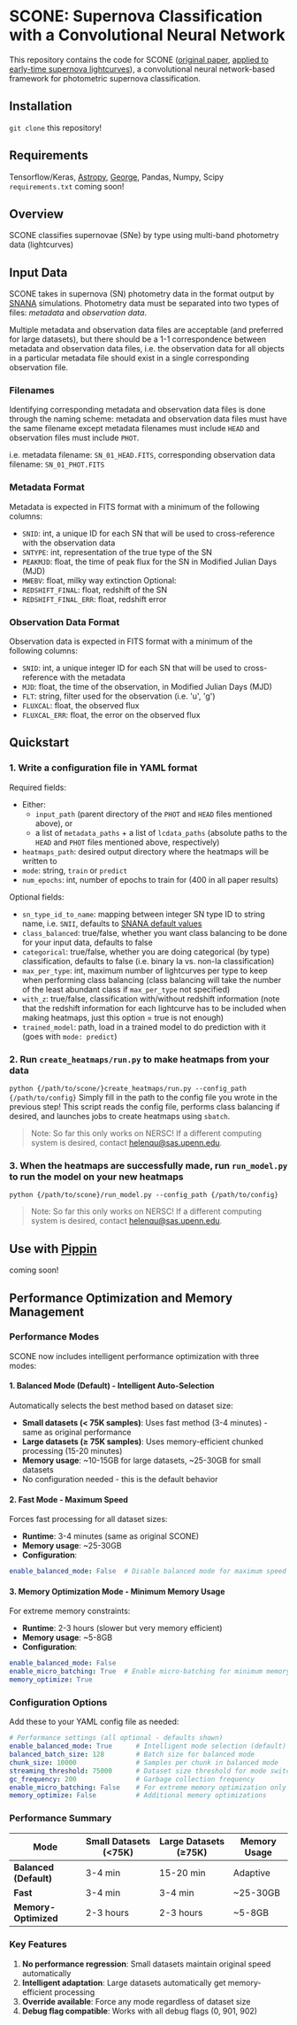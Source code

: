 # SCONE: Supernova Classification with a Convolutional Neural Network
This repository contains the code for SCONE ([original paper](https://arxiv.org/abs/2106.04370), [applied to early-time supernova lightcurves](https://arxiv.org/abs/2111.05539)), a convolutional neural network-based framework for photometric supernova classification.

## Installation
`git clone` this repository!

## Requirements
Tensorflow/Keras, [Astropy](https://docs.astropy.org/en/stable/index.html), [George](https://george.readthedocs.io/en/latest/), Pandas, Numpy, Scipy
`requirements.txt` coming soon!

## Overview
SCONE classifies supernovae (SNe) by type using multi-band photometry data (lightcurves)

## Input Data
SCONE takes in supernova (SN) photometry data in the format output by [SNANA](https://github.com/RickKessler/SNANA) simulations.
Photometry data must be separated into two types of files: *metadata* and *observation data*.

Multiple metadata and observation data files are acceptable (and preferred for large datasets), but there should be a 1-1 correspondence between metadata and observation data files, i.e. the observation data for all objects in a particular metadata file should exist in a single corresponding observation file.

### Filenames
Identifying corresponding metadata and observation data files is done through the naming scheme: metadata and observation data files must have the same filename except metadata filenames must include `HEAD` and observation files must include `PHOT`.

i.e. metadata filename: `SN_01_HEAD.FITS`, corresponding observation data filename: `SN_01_PHOT.FITS`

### Metadata Format

Metadata is expected in FITS format with a minimum of the following columns:
* ``SNID``: int, a unique ID for each SN that will be used to cross-reference with the observation data
* ``SNTYPE``: int, representation of the true type of the SN
* ``PEAKMJD``: float, the time of peak flux for the SN in Modified Julian Days (MJD)
* ``MWEBV``: float, milky way extinction
Optional:
* ``REDSHIFT_FINAL``: float, redshift of the SN
* ``REDSHIFT_FINAL_ERR``: float, redshift error

### Observation Data Format

Observation data is expected in FITS format with a minimum of the following columns:
* ``SNID``: int, a unique integer ID for each SN that will be used to cross-reference with the metadata
* ``MJD``: float, the time of the observation, in Modified Julian Days (MJD)
* ``FLT``: string, filter used for the observation (i.e. 'u', 'g')
* ``FLUXCAL``: float, the observed flux
* ``FLUXCAL_ERR``: float, the error on the observed flux

## Quickstart

### 1. Write a configuration file in YAML format

Required fields:
* Either:
  * `input_path` (parent directory of the `PHOT` and `HEAD` files mentioned above), or 
  * a list of `metadata_paths` + a list of `lcdata_paths` (absolute paths to the `HEAD` and `PHOT` files mentioned above, respectively)
* `heatmaps_path`: desired output directory where the heatmaps will be written to
* `mode`: string, `train` or `predict`
* `num_epochs`: int, number of epochs to train for (400 in all paper results)

Optional fields:
* `sn_type_id_to_name`: mapping between integer SN type ID to string name, i.e. `SNII`, defaults to [SNANA default values](https://github.com/helenqu/scone/blob/7f2d2d2d97c114328f9906d6a59d06c1b7129d7e/create_heatmaps/default_gentype_to_typename.yml)
* `class_balanced`: true/false, whether you want class balancing to be done for your input data, defaults to false
* `categorical`: true/false, whether you are doing categorical (by type) classification, defaults to false (i.e. binary Ia vs. non-Ia classification)
* `max_per_type`: int, maximum number of lightcurves per type to keep when performing class balancing (class balancing will take the number of the least abundant class if `max_per_type` not specified)
* `with_z`: true/false, classification with/without redshift information (note that the redshift information for each lightcurve has to be included when making heatmaps, just this option = true is not enough)
* `trained_model`: path, load in a trained model to do prediction with it (goes with `mode: predict`)

### 2. Run `create_heatmaps/run.py` to make heatmaps from your data
`python {/path/to/scone/}create_heatmaps/run.py --config_path {/path/to/config}`
Simply fill in the path to the config file you wrote in the previous step!
This script reads the config file, performs class balancing if desired, and launches jobs to create heatmaps using `sbatch`.
> Note: So far this only works on NERSC! If a different computing system is desired, contact helenqu@sas.upenn.edu.

### 3. When the heatmaps are successfully made, run `run_model.py` to run the model on your new heatmaps
`python {/path/to/scone}/run_model.py --config_path {/path/to/config}`
> Note: So far this only works on NERSC! If a different computing system is desired, contact helenqu@sas.upenn.edu.

## Use with [Pippin](https://github.com/dessn/Pippin/tree/main)
coming soon!

## Performance Optimization and Memory Management

### Performance Modes

SCONE now includes intelligent performance optimization with three modes:

#### 1. **Balanced Mode (Default)** - Intelligent Auto-Selection
Automatically selects the best method based on dataset size:
- **Small datasets (< 75K samples)**: Uses fast method (3-4 minutes) - same as original performance
- **Large datasets (≥ 75K samples)**: Uses memory-efficient chunked processing (15-20 minutes)
- **Memory usage**: ~10-15GB for large datasets, ~25-30GB for small datasets
- No configuration needed - this is the default behavior

#### 2. **Fast Mode** - Maximum Speed
Forces fast processing for all dataset sizes:
- **Runtime**: 3-4 minutes (same as original SCONE)
- **Memory usage**: ~25-30GB
- **Configuration**:
```yaml
enable_balanced_mode: False  # Disable balanced mode for maximum speed
```

#### 3. **Memory Optimization Mode** - Minimum Memory Usage
For extreme memory constraints:
- **Runtime**: 2-3 hours (slower but very memory efficient)
- **Memory usage**: ~5-8GB
- **Configuration**:
```yaml
enable_balanced_mode: False
enable_micro_batching: True  # Enable micro-batching for minimum memory
memory_optimize: True
```

### Configuration Options

Add these to your YAML config file as needed:

```yaml
# Performance settings (all optional - defaults shown)
enable_balanced_mode: True      # Intelligent mode selection (default)
balanced_batch_size: 128        # Batch size for balanced mode
chunk_size: 10000               # Samples per chunk in balanced mode
streaming_threshold: 75000      # Dataset size threshold for mode switching
gc_frequency: 200               # Garbage collection frequency
enable_micro_batching: False    # For extreme memory optimization only
memory_optimize: False          # Additional memory optimizations
```

### Performance Summary

| Mode | Small Datasets (<75K) | Large Datasets (≥75K) | Memory Usage |
|------|----------------------|----------------------|--------------|
| **Balanced (Default)** | 3-4 min | 15-20 min | Adaptive |
| **Fast** | 3-4 min | 3-4 min | ~25-30GB |
| **Memory-Optimized** | 2-3 hours | 2-3 hours | ~5-8GB |

### Key Features

1. **No performance regression**: Small datasets maintain original speed automatically
2. **Intelligent adaptation**: Large datasets automatically get memory-efficient processing
3. **Override available**: Force any mode regardless of dataset size
4. **Debug flag compatible**: Works with all debug flags (0, 901, 902)
